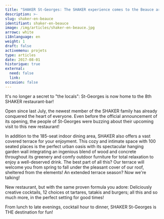 ```yaml
---
title: "SHAKER St-Georges: The SHAKER experience comes to the Beauce area!"
description: >-
slug: shaker-en-beauce
identifiant: shaker-en-beauce 
image: /img/articles/shaker-en-beauce.jpg
arrowc: white
i18nlanguage: en
weight: 1
draft: false
activemenu: projets
type: articles
date: 2017-08-01
historique: true
external:
  need: false
  link:
occasion: false
---
```


It's no longer a secret to "the locals": St-Georges is now home to the 8th SHAKER restaurant-bar!

Open since last July, the newest member of the SHAKER family has already conquered the heart of everyone. Even before the official announcement of its opening, the people of St-Georges were buzzing about their upcoming visit to this new restaurant!

In addition to the 185-seat indoor dining area, SHAKER also offers a vast covered terrace for your enjoyment. This cozy and intimate space with 100 seated places is the perfect urban oasis with its spectacular hanging garden wall integrating an ingenious blend of wood and concrete throughout its greenery and comfy outdoor furniture for total relaxation to enjoy a well-deserved drink. The best part of all this? Our terrace will welcome you from spring to fall under the pleasant cover of our roof, sheltered from the elements! An extended terrace season? Now we're talking!

New restaurant, but with the same proven formula you adore: Deliciously creative cocktails, 12 choices ot tartares, tatakis and burgers; all this and so much more, in the perfect setting for good times!

From lunch to late evenings, cocktail hour to dinner, SHAKER St-Georges is THE destination for fun!

